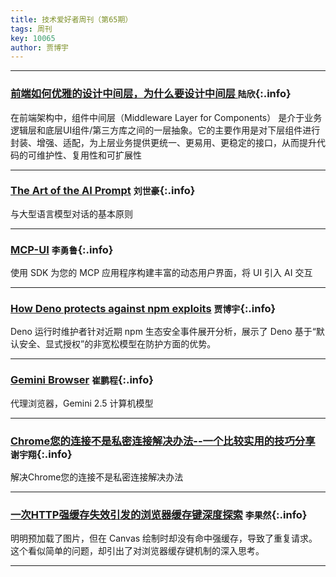 ```yaml
---
title: 技术爱好者周刊（第65期）
tags: 周刊
key: 10065
author: 贾博宇
---
```

---

### [前端如何优雅的设计中间层，为什么要设计中间层 ](https://mp.weixin.qq.com/s/D9Z1RFojOk_RhLUsGnitRQ) `陆欣`{:.info}

在前端架构中，组件中间层（Middleware Layer for Components） 是介于业务逻辑层和底层UI组件/第三方库之间的一层抽象。它的主要作用是对下层组件进行封装、增强、适配，为上层业务提供更统一、更易用、更稳定的接口，从而提升代码的可维护性、复用性和可扩展性  

---
### [The Art of the AI Prompt](https://www.art-of-the-ai-prompt.com/) `刘世豪`{:.info}

与大型语言模型对话的基本原则

---
### [MCP-UI](https://mcpui.dev/) `李勇鲁`{:.info}

使用 SDK 为您的 MCP 应用程序构建丰富的动态用户界面，将 UI 引入 AI 交互

---
### [How Deno protects against npm exploits](https://deno.com/blog/deno-protects-npm-exploits) `贾博宇`{:.info}

Deno 运行时维护者针对近期 npm 生态安全事件展开分析，展示了 Deno 基于“默认安全、显式授权”的非宽松模型在防护方面的优势。

---
### [Gemini Browser](https://gemini.browserbase.com/) `崔鹏程`{:.info}

代理浏览器，Gemini 2.5 计算机模型

---
### [Chrome您的连接不是私密连接解决办法--一个比较实用的技巧分享](https://blog.csdn.net/zhuxuemin1991/article/details/106251232) `谢宇翔`{:.info}

解决Chrome您的连接不是私密连接解决办法

---
### [一次HTTP强缓存失效引发的浏览器缓存键深度探索](https://juejin.cn/post/7552353037815611438) `李果然`{:.info}

明明预加载了图片，但在 Canvas 绘制时却没有命中强缓存，导致了重复请求。这个看似简单的问题，却引出了对浏览器缓存键机制的深入思考。

---

